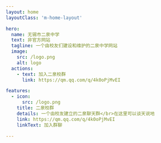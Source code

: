 ```yaml
---
layout: home
layoutClass: 'm-home-layout'

hero:
  name: 无锡市二泉中学
  text: 非官方网站
  tagline: 一个由校友们建设和维护的二泉中学网站
  image:
    src: /logo.png
    alt: logo
  actions:
    - text: 加入二泉校群
      link: https://qm.qq.com/q/4k0oPjMvEI

features:
  - icon:
      src: /logo.png
    title: 二泉校群
    details: 一个由校友建立的二泉聊天群</br>在这里可以谈天说地
    link: https://qm.qq.com/q/4k0oPjMvEI
    linkText: 加入群聊

---
```


<style>
/*爱的魔力转圈圈*/
.m-home-layout .image-src:hover {
  transform: translate(-50%, -50%) rotate(666turn);
  transition: transform 59s 1s cubic-bezier(0.3, 0, 0.8, 1);
}

.m-home-layout .details small {
  opacity: 0.8;
}

.m-home-layout .bottom-small {
  display: block;
  margin-top: 2em;
  text-align: right;
}
</style>
<script>
export default {
  mounted() {
    this.shuffleElements();
    // 如果确实需要在挂载后调用 reload() 方法，确保该方法已经定义
    // this.reload();
  },
  methods: {
    shuffleElements() {
      const elements = Array.from(document.querySelectorAll('div.VPFeatures .container .items .item'));
      const parent = document.querySelector('div.VPFeatures .container .items');

      for (let i = elements.length - 1; i > 0; i--) {
        const j = Math.floor(Math.random() * (i + 1));
        const temp = elements[i];
        elements[i] = elements[j];
        elements[j] = temp;
      }

      // 清空父元素并将重新排序后的元素添加到父元素中
      parent.innerHTML = '';
      elements.forEach(element => {
        parent.appendChild(element);
      });
    }
  }
}
</script>
<confetti />
